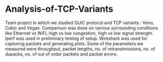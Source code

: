 # Analysis-of-TCP-Variants
Team project in which we studied QUIC protocol and TCP variants : Veno, Cubic and Vegas. Comparison was done on various surrounding conditions like Ethernet vs WiFi,
high vs low congestion, high vs low signal strength. Iperf was used in preliminary testing of setup. Wireshark was used for capturing packets and generating plots.
Some of the parameters we measured were throughput, packet lengths, no. of retransimissions, no. of dupacks, no. of out of order packets and packet errors. 
